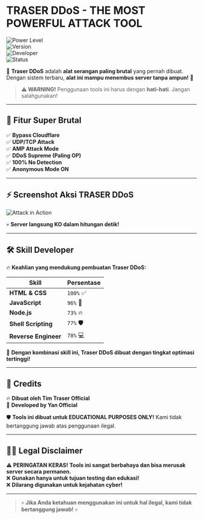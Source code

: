 #  TRASER DDoS - THE MOST POWERFUL ATTACK TOOL   

![Power Level](https://img.shields.io/badge/Power-9999+-red?style=for-the-badge)  
![Version](https://img.shields.io/badge/Version-9.9.9-blue?style=for-the-badge)  
![Developer](https://img.shields.io/badge/Coded%20By-Yan%20Official-green?style=for-the-badge)  
![Status](https://img.shields.io/badge/Status-UNDETECTABLE-purple?style=for-the-badge)  

🚀 **Traser DDoS** adalah **alat serangan paling brutal** yang pernah dibuat. Dengan sistem terbaru, **alat ini mampu menembus server tanpa ampun!** 🤯  

> **⚠️ WARNING!** Penggunaan tools ini harus dengan **hati-hati**. Jangan salahgunakan!  

---

## 🌟 Fitur Super Brutal  
✅ **Bypass Cloudflare**  
✅ **UDP/TCP Attack**  
✅ **AMP Attack Mode**  
✅ **DDoS Supreme (Paling OP)**  
✅ **100% No Detection**  
✅ **Anonymous Mode ON**  

---

## ⚡ Screenshot Aksi TRASER DDoS  
![Attack in Action](https://i.imgur.com/jMn3RkL.png)  

💀 **Server langsung KO dalam hitungan detik!**  

---

## 🛠 Skill Developer  
🔥 **Keahlian yang mendukung pembuatan Traser DDoS:**  

| Skill               | Persentase |
|---------------------|------------|
| **HTML & CSS**      | `100%` ✅   |
| **JavaScript**      | `96%` 🚀   |
| **Node.js**         | `73%` 🔥   |
| **Shell Scripting** | `77%` 🛡   |
| **Reverse Engineer**| `78%` 💻   |

🧠 **Dengan kombinasi skill ini, Traser DDoS dibuat dengan tingkat optimasi tertinggi!**  

---

## 📢 Credits  
🔥 **Dibuat oleh Tim Traser Official**  
🚀 **Developed by Yan Official** 

🛡 **Tools ini dibuat untuk EDUCATIONAL PURPOSES ONLY!** Kami tidak bertanggung jawab atas penggunaan ilegal.  

---

## 🏴‍☠️ Legal Disclaimer  
⚠️ **PERINGATAN KERAS!** **Tools ini sangat berbahaya dan bisa merusak server secara permanen.**  
❌ **Gunakan hanya untuk tujuan testing dan edukasi!**  
❌ **Dilarang digunakan untuk kejahatan cyber!**  

---

> 💀 **Jika Anda ketahuan menggunakan ini untuk hal ilegal, kami tidak bertanggung jawab!** 💀
